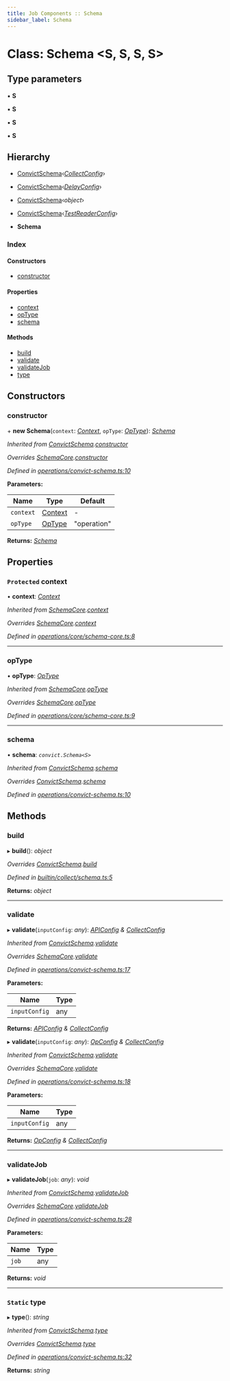 ```yaml
---
title: Job Components :: Schema
sidebar_label: Schema
---
```


# Class: Schema <**S, S, S, S**>

## Type parameters

▪ **S**

▪ **S**

▪ **S**

▪ **S**

## Hierarchy

  * [ConvictSchema](convictschema.md)‹*[CollectConfig](../interfaces/collectconfig.md)*›

  * [ConvictSchema](convictschema.md)‹*[DelayConfig](../interfaces/delayconfig.md)*›

  * [ConvictSchema](convictschema.md)‹*object*›

  * [ConvictSchema](convictschema.md)‹*[TestReaderConfig](../interfaces/testreaderconfig.md)*›

  * **Schema**

### Index

#### Constructors

* [constructor](schema.md#constructor)

#### Properties

* [context](schema.md#protected-context)
* [opType](schema.md#optype)
* [schema](schema.md#schema)

#### Methods

* [build](schema.md#build)
* [validate](schema.md#validate)
* [validateJob](schema.md#validatejob)
* [type](schema.md#static-type)

## Constructors

###  constructor

\+ **new Schema**(`context`: *[Context](../interfaces/context.md)*, `opType`: *[OpType](../overview.md#optype)*): *[Schema](schema.md)*

*Inherited from [ConvictSchema](convictschema.md).[constructor](convictschema.md#constructor)*

*Overrides [SchemaCore](schemacore.md).[constructor](schemacore.md#constructor)*

*Defined in [operations/convict-schema.ts:10](https://github.com/terascope/teraslice/blob/5e4063e2/packages/job-components/src/operations/convict-schema.ts#L10)*

**Parameters:**

Name | Type | Default |
------ | ------ | ------ |
`context` | [Context](../interfaces/context.md) | - |
`opType` | [OpType](../overview.md#optype) | "operation" |

**Returns:** *[Schema](schema.md)*

## Properties

### `Protected` context

• **context**: *[Context](../interfaces/context.md)*

*Inherited from [SchemaCore](schemacore.md).[context](schemacore.md#protected-context)*

*Overrides [SchemaCore](schemacore.md).[context](schemacore.md#protected-context)*

*Defined in [operations/core/schema-core.ts:8](https://github.com/terascope/teraslice/blob/5e4063e2/packages/job-components/src/operations/core/schema-core.ts#L8)*

___

###  opType

• **opType**: *[OpType](../overview.md#optype)*

*Inherited from [SchemaCore](schemacore.md).[opType](schemacore.md#optype)*

*Overrides [SchemaCore](schemacore.md).[opType](schemacore.md#optype)*

*Defined in [operations/core/schema-core.ts:9](https://github.com/terascope/teraslice/blob/5e4063e2/packages/job-components/src/operations/core/schema-core.ts#L9)*

___

###  schema

• **schema**: *`convict.Schema<S>`*

*Inherited from [ConvictSchema](convictschema.md).[schema](convictschema.md#schema)*

*Overrides [ConvictSchema](convictschema.md).[schema](convictschema.md#schema)*

*Defined in [operations/convict-schema.ts:10](https://github.com/terascope/teraslice/blob/5e4063e2/packages/job-components/src/operations/convict-schema.ts#L10)*

## Methods

###  build

▸ **build**(): *object*

*Overrides [ConvictSchema](convictschema.md).[build](convictschema.md#abstract-build)*

*Defined in [builtin/collect/schema.ts:5](https://github.com/terascope/teraslice/blob/5e4063e2/packages/job-components/src/builtin/collect/schema.ts#L5)*

**Returns:** *object*

___

###  validate

▸ **validate**(`inputConfig`: *any*): *[APIConfig](../interfaces/apiconfig.md) & [CollectConfig](../interfaces/collectconfig.md)*

*Inherited from [ConvictSchema](convictschema.md).[validate](convictschema.md#validate)*

*Overrides [SchemaCore](schemacore.md).[validate](schemacore.md#abstract-validate)*

*Defined in [operations/convict-schema.ts:17](https://github.com/terascope/teraslice/blob/5e4063e2/packages/job-components/src/operations/convict-schema.ts#L17)*

**Parameters:**

Name | Type |
------ | ------ |
`inputConfig` | any |

**Returns:** *[APIConfig](../interfaces/apiconfig.md) & [CollectConfig](../interfaces/collectconfig.md)*

▸ **validate**(`inputConfig`: *any*): *[OpConfig](../interfaces/opconfig.md) & [CollectConfig](../interfaces/collectconfig.md)*

*Inherited from [ConvictSchema](convictschema.md).[validate](convictschema.md#validate)*

*Overrides [SchemaCore](schemacore.md).[validate](schemacore.md#abstract-validate)*

*Defined in [operations/convict-schema.ts:18](https://github.com/terascope/teraslice/blob/5e4063e2/packages/job-components/src/operations/convict-schema.ts#L18)*

**Parameters:**

Name | Type |
------ | ------ |
`inputConfig` | any |

**Returns:** *[OpConfig](../interfaces/opconfig.md) & [CollectConfig](../interfaces/collectconfig.md)*

___

###  validateJob

▸ **validateJob**(`job`: *any*): *void*

*Inherited from [ConvictSchema](convictschema.md).[validateJob](convictschema.md#validatejob)*

*Overrides [SchemaCore](schemacore.md).[validateJob](schemacore.md#optional-abstract-validatejob)*

*Defined in [operations/convict-schema.ts:28](https://github.com/terascope/teraslice/blob/5e4063e2/packages/job-components/src/operations/convict-schema.ts#L28)*

**Parameters:**

Name | Type |
------ | ------ |
`job` | any |

**Returns:** *void*

___

### `Static` type

▸ **type**(): *string*

*Inherited from [ConvictSchema](convictschema.md).[type](convictschema.md#static-type)*

*Overrides [ConvictSchema](convictschema.md).[type](convictschema.md#static-type)*

*Defined in [operations/convict-schema.ts:32](https://github.com/terascope/teraslice/blob/5e4063e2/packages/job-components/src/operations/convict-schema.ts#L32)*

**Returns:** *string*
